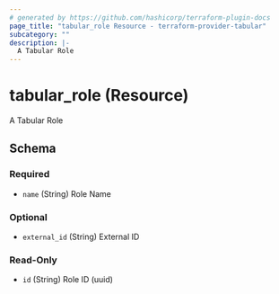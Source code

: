 ```yaml
---
# generated by https://github.com/hashicorp/terraform-plugin-docs
page_title: "tabular_role Resource - terraform-provider-tabular"
subcategory: ""
description: |-
  A Tabular Role
---
```


# tabular_role (Resource)

A Tabular Role



<!-- schema generated by tfplugindocs -->
## Schema

### Required

- `name` (String) Role Name

### Optional

- `external_id` (String) External ID

### Read-Only

- `id` (String) Role ID (uuid)


